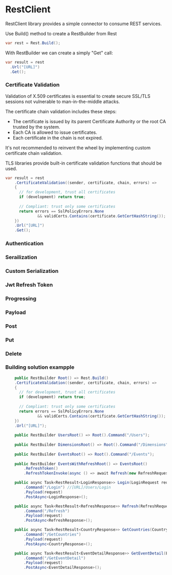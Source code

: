 # RestClient
RestClient library provides a simple connector to consume REST services.

Use Build() method to create a RestBuilder from Rest

```c#
var rest = Rest.Build();
```

With RestBuilder we can create a simply "Get" call:

```c#
var result = rest
  .Url("[URL]")
  .Get(); 
```

### Certificate Validation

Validation of X.509 certificates is essential to create secure SSL/TLS sessions not vulnerable to man-in-the-middle attacks.

The certificate chain validation includes these steps:

* The certificate is issued by its parent Certificate Authority or the root CA trusted by the system.
* Each CA is allowed to issue certificates.
* Each certificate in the chain is not expired.

It's not recommended to reinvent the wheel by implementing custom certificate chain validation.

TLS libraries provide built-in certificate validation functions that should be used.

```c#
var result = rest
    .CertificateValidation((sender, certificate, chain, errors) =>
    {
      // for development, trust all certificates
      if (development) return true; 
      
      // Compliant: trust only some certificates
      return errors == SslPolicyErrors.None 
              && validCerts.Contains(certificate.GetCertHashString()); 
    })
    .Url("[URL]")
    .Get();
```

### Authentication


### Serailization


### Custom Serialization


### Jwt Refresh Token


### Progressing


### Payload


### Post


### Put


### Delete


### Building solution exampple

```c#
    public RestBuilder Root() => Rest.Build()
    .CertificateValidation((sender, certificate, chain, errors) =>
    {
      // for development, trust all certificates
      if (development) return true; 
      
      // Compliant: trust only some certificates
      return errors == SslPolicyErrors.None 
              && validCerts.Contains(certificate.GetCertHashString()); 
    })
    .Url("[URL]");
    
    public RestBuilder UsersRoot() => Root().Command("/Users");
    
    public RestBuilder DimensionsRoot() => Root().Command("/Dimensions");
    
    public RestBuilder EventsRoot() => Root().Command("/Events");
    
    public RestBuilder EventsWithRefreshRoot() => EventsRoot()
        .RefreshToken()
        .RefreshTokenInvoke(async () => await Refresh(new RefreshRequest { }));

    public async Task<RestResult<LoginResponse>> Login(LoginRequest request) => await UsersRoot()
        .Command("/Login") //[URL]/Users/Login 
        .Payload(request)
        .PostAsync<LoginResponse>();

    public async Task<RestResult<RefreshResponse>> Refresh(RefreshRequest request) => await UsersRoot()
        .Command("/Refresh")
        .Payload(request)
        .PostAsync<RefreshResponse>();

    public async Task<RestResult<CountryResponse>> GetCountries(CountryRequest request) => await DimensionsRoot()
        .Command("/GetCountries")
        .Payload(request)
        .PostAsync<CountryResponse>();

    public async Task<RestResult<EventDetailResponse>> GetEventDetail(EventDetailRequest request) => await EventsWithRefreshRoot()
        .Command("/GetEventDetail")
        .Payload(request)
        .PostAsync<EventDetailResponse>();
```

